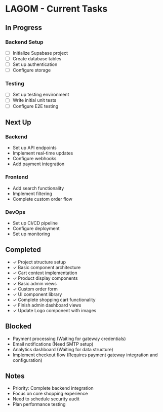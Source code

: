 # LAGOM - Current Tasks

## In Progress
### Backend Setup
- [ ] Initialize Supabase project
- [ ] Create database tables
- [ ] Set up authentication
- [ ] Configure storage

### Testing


- [ ] Set up testing environment
- [ ] Write initial unit tests
- [ ] Configure E2E testing

## Next Up
### Backend
- Set up API endpoints
- Implement real-time updates
- Configure webhooks
- Add payment integration

### Frontend
- Add search functionality
- Implement filtering
- Complete custom order flow

### DevOps
- Set up CI/CD pipeline
- Configure deployment
- Set up monitoring

## Completed
- ✓ Project structure setup
- ✓ Basic component architecture
- ✓ Cart context implementation
- ✓ Product display components
- ✓ Basic admin views
- ✓ Custom order form
- ✓ UI component library
- ✓ Complete shopping cart functionality
- ✓ Finish admin dashboard views
- ✓ Update Logo component with images

## Blocked
- Payment processing (Waiting for gateway credentials)
- Email notifications (Need SMTP setup)
- Analytics dashboard (Waiting for data structure)
- Implement checkout flow (Requires payment gateway integration and configuration)

## Notes
- Priority: Complete backend integration
- Focus on core shopping experience
- Need to schedule security audit
- Plan performance testing